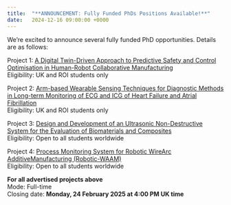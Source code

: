 ```yaml
---
title:  "**ANNOUNCEMENT: Fully Funded PhDs Positions Available!**"
date:   2024-12-16 09:00:00 +0000
---
```



We’re excited to announce several fully funded PhD opportunities. Details are as follows:


Project 1: [A Digital Twin-Driven Approach to Predictive Safety and Control Optimisation in Human-Robot Collaborative Manufacturing](https://www.ulster.ac.uk/doctoralcollege/find-a-phd/12-engineering/1681686)  
Eligibility: UK and ROI students only  

Project 2: [Arm-based Wearable Sensing Techniques for Diagnostic Methods in Long-term Monitoring of ECG and ICG of Heart Failure and Atrial Fibrillation](https://www.ulster.ac.uk/doctoralcollege/find-a-phd/12-engineering/1686977)  
Eligibility: UK and ROI students only

Project 3: [Design and Development of an Ultrasonic Non-Destructive System for the Evaluation of Biomaterials and Composites](https://www.ulster.ac.uk/doctoralcollege/find-a-phd/12-engineering/1681565)  
Eligibility: Open to all students worldwide

Project 4: [Process Monitoring System for Robotic WireArc AdditiveManufacturing (Robotic-WAAM)](https://www.ulster.ac.uk/doctoralcollege/find-a-phd/12-engineering/1681695)  
Eligibility: Open to all students worldwide

**For all advertised projects above**  
Mode: Full-time  
Closing date: **Monday, 24 February 2025 at 4:00 PM UK time**



